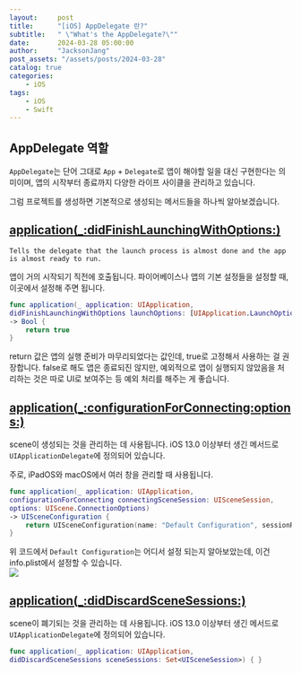 ```yaml
---
layout:     post
title:      "[iOS] AppDelegate 란?"
subtitle:   " \"What's the AppDelegate?\""
date:       2024-03-28 05:00:00
author:     "JacksonJang"
post_assets: "/assets/posts/2024-03-28"
catalog: true
categories:
    - iOS
tags:
    - iOS
    - Swift
---
```


## AppDelegate 역할
`AppDelegate`는 단어 그대로 `App` + `Delegate`로 앱이 해야할 일을 대신 구현한다는 의미이며, 앱의 시작부터 종료까지 다양한 라이프 사이클을 관리하고 있습니다.

그럼 프로젝트를 생성하면 기본적으로 생성되는 메서드들을 하나씩 알아보겠습니다.

## [application(_:didFinishLaunchingWithOptions:)](https://developer.apple.com/documentation/uikit/uiapplicationdelegate/1622921-application)
```
Tells the delegate that the launch process is almost done and the app is almost ready to run.
```
앱이 거의 시작되기 직전에 호출됩니다. 파이어베이스나 앱의 기본 설정들을 설정할 때, 이곳에서 설정해 주면 됩니다.
<br />
```swift
func application(_ application: UIApplication,
didFinishLaunchingWithOptions launchOptions: [UIApplication.LaunchOptionsKey: Any]?)
-> Bool {
    return true
}

```
return 값은 앱의 실행 준비가 마무리되었다는 값인데, true로 고정해서 사용하는 걸 권장합니다. false로 해도 앱은 종료되진 않지만, 예외적으로 앱이 실행되지 않았음을 처리하는 것은 따로 UI로 보여주는 등 예외 처리를 해주는 게 좋습니다.

## [application(_:configurationForConnecting:options:)](https://developer.apple.com/documentation/uikit/uiapplicationdelegate/3197905-application)
scene이 생성되는 것을 관리하는 데 사용됩니다. iOS 13.0 이상부터 생긴 메서드로 `UIApplicationDelegate`에 정의되어 있습니다.

주로, iPadOS와 macOS에서 여러 창을 관리할 때 사용됩니다.

```swift
func application(_ application: UIApplication, 
configurationForConnecting connectingSceneSession: UISceneSession, 
options: UIScene.ConnectionOptions) 
-> UISceneConfiguration {
    return UISceneConfiguration(name: "Default Configuration", sessionRole: connectingSceneSession.role)
}
```

위 코드에서 `Default Configuration`는 어디서 설정 되는지 알아보았는데, 이건 info.plist에서 설정할 수 있습니다.
<br />
<img src="{{ page.post_assets }}/AppDelegate-config.png">


## [application(_:didDiscardSceneSessions:)](https://developer.apple.com/documentation/uikit/uiapplicationdelegate/3197906-application)
scene이 폐기되는 것을 관리하는 데 사용됩니다. iOS 13.0 이상부터 생긴 메서드로 `UIApplicationDelegate`에 정의되어 있습니다.

```swift
func application(_ application: UIApplication, 
didDiscardSceneSessions sceneSessions: Set<UISceneSession>) { }
```
